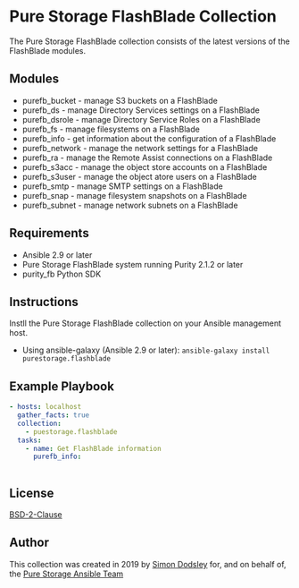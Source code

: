 # Pure Storage FlashBlade Collection

The Pure Storage FlashBlade collection consists of the latest versions of the FlashBlade modules.

## Modules

- purefb_bucket - manage S3 buckets on a FlashBlade
- purefb_ds - manage Directory Services settings on a FlashBlade
- purefb_dsrole - manage Directory Service Roles on a FlashBlade
- purefb_fs - manage filesystems on a FlashBlade
- purefb_info - get information about the configuration of a FlashBlade
- purefb_network - manage the network settings for a FlashBlade
- purefb_ra - manage the Remote Assist connections on a FlashBlade
- purefb_s3acc - manage the object store accounts on a FlashBlade
- purefb_s3user - manage the object atore users on a FlashBlade
- purefb_smtp - manage SMTP settings on a FlashBlade
- purefb_snap - manage filesystem snapshots on a FlashBlade
- purefb_subnet - manage network subnets on a FlashBlade

## Requirements

- Ansible 2.9 or later
- Pure Storage FlashBlade system running Purity 2.1.2  or later
- purity_fb Python SDK

## Instructions

Instll the Pure Storage FlashBlade collection on your Ansible management host.

- Using ansible-galaxy (Ansible 2.9 or later):
`ansible-galaxy install purestorage.flashblade`

## Example Playbook
```yaml
- hosts: localhost
  gather_facts: true
  collection:
    - puestorage.flashblade
  tasks:
    - name: Get FlashBlade information
      purefb_info:
    
```

## License

[BSD-2-Clause](https://directory.fsf.org/wiki?title=License:FreeBSD)

## Author

This collection was created in 2019 by [Simon Dodsley](@sdodsley) for, and on behalf of, the [Pure Storage Ansible Team](pure-ansible-team@purestorage.com)
